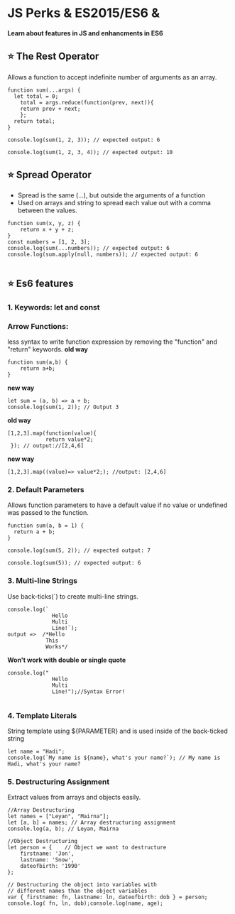 # JS Perks & ES2015/ES6 &
#### Learn about features in JS and enhancments in ES6


## ⭐️ The Rest Operator
Allows a function to accept indefinite number of arguments as an array.

```
function sum(...args) {
  let total = 0;
    total = args.reduce(function(prev, next)){
    return prev + next;
    };
  return total;
}

console.log(sum(1, 2, 3)); // expected output: 6

console.log(sum(1, 2, 3, 4)); // expected output: 10

```

## ⭐️ Spread Operator
* Spread is the same (...), but outside the arguments of a function
* Used on arrays and string to spread each value out with a comma between the values.

```
function sum(x, y, z) {
  	return x + y + z;
}
const numbers = [1, 2, 3];
console.log(sum(...numbers)); // expected output: 6
console.log(sum.apply(null, numbers)); // expected output: 6


```

## ⭐️ Es6 features
### 1. Keywords: let and const
### Arrow Functions:
less syntax to write function expression by removing the "function" and "return" keywords.
**old way**
```
function sum(a,b) {
    return a+b;
}
```

**new way**
```
let sum = (a, b) => a + b;
console.log(sum(1, 2)); // Output 3
```

**old way**
```
[1,2,3].map(function(value){
      		return value*2;
 }); // output://[2,4,6]
```

**new way**
```
[1,2,3].map((value)=> value*2;); //output: [2,4,6]
```

### 2. Default Parameters
Allows function parameters to have a default value if no value or undefined was passed to the function.
```
function sum(a, b = 1) {
  return a + b;
}

console.log(sum(5, 2)); // expected output: 7

console.log(sum(5)); // expected output: 6

```
### 3. Multi-line Strings
Use back-ticks(`) to create multi-line strings. 

```
console.log(`       
              Hello
              Multi
              Line!`);
output =>  /*Hello 
            This
            Works*/

```

**Won't work with double or single quote**
```
console.log("       
              Hello
              Multi
              Line!");//Syntax Error!
                        
```

### 4. Template Literals
String template using ${PARAMETER} and is used inside of the back-ticked string

```
let name = "Hadi";
console.log(`My name is ${name}, what's your name?`); // My name is Hadi, what's your name?
```

### 5. Destructuring Assignment
Extract values from arrays and objects easily. 

```
//Array Destructuring
let names = ["Leyan", "Mairna"];
let [a, b] = names; // Array destructuring assignment
console.log(a, b); // Leyan, Mairna

//Object Destructuring
let person = {    // Object we want to destructure
    firstname: 'Jon',
    lastname: 'Snow',
    dateofbirth: '1990'
};

// Destructuring the object into variables with
// different names than the object variables
var { firstname: fn, lastname: ln, dateofbirth: dob } = person;
console.log( fn, ln, dob);console.log(name, age);
```

